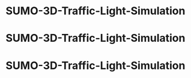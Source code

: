 # SUMO-3D-Traffic-Light-Simulation
# SUMO-3D-Traffic-Light-Simulation
# SUMO-3D-Traffic-Light-Simulation
